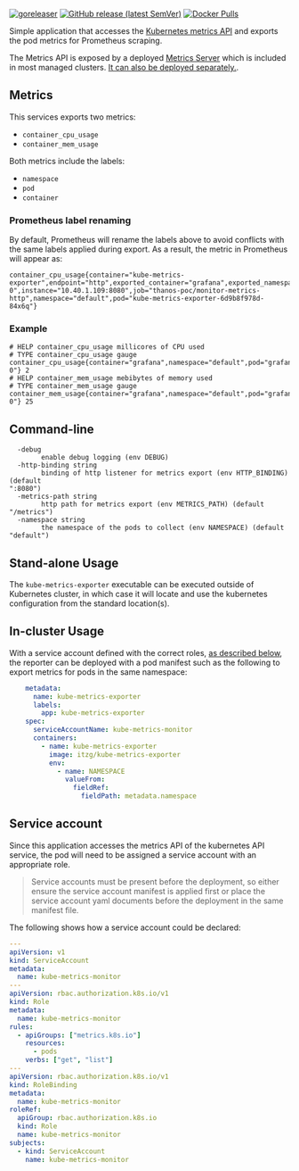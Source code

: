 [![goreleaser](https://github.com/itzg/kube-metrics-exporter/workflows/goreleaser/badge.svg)](https://github.com/itzg/kube-metrics-exporter/actions?query=workflow%3Agoreleaser)
[![GitHub release (latest SemVer)](https://img.shields.io/github/v/release/itzg/kube-metrics-exporter)](https://github.com/itzg/kube-metrics-exporter/releases/latest)
[![Docker Pulls](https://img.shields.io/docker/pulls/itzg/kube-metrics-exporter)](https://hub.docker.com/r/itzg/kube-metrics-exporter)

Simple application that accesses the [Kubernetes metrics API](https://github.com/kubernetes/metrics) and exports the pod metrics for Prometheus scraping.

The Metrics API is exposed by a deployed [Metrics Server](https://kubernetes.io/docs/tasks/debug-application-cluster/resource-metrics-pipeline/#metrics-server) which is included in most managed clusters. [It can also be deployed separately.](https://github.com/kubernetes-sigs/metrics-server).

## Metrics

This services exports two metrics:
- `container_cpu_usage`
- `container_mem_usage`

Both metrics include the labels:
- `namespace`
- `pod`
- `container`

### Prometheus label renaming

By default, Prometheus will rename the labels above to avoid conflicts with the same labels applied during export. As a result, the metric in Prometheus will appear as:

```
container_cpu_usage{container="kube-metrics-exporter",endpoint="http",exported_container="grafana",exported_namespace="default",exported_pod="grafana-0",instance="10.40.1.109:8080",job="thanos-poc/monitor-metrics-http",namespace="default",pod="kube-metrics-exporter-6d9b8f978d-84x6q"}
```

### Example
```
# HELP container_cpu_usage millicores of CPU used
# TYPE container_cpu_usage gauge
container_cpu_usage{container="grafana",namespace="default",pod="grafana-0"} 2
# HELP container_mem_usage mebibytes of memory used
# TYPE container_mem_usage gauge
container_mem_usage{container="grafana",namespace="default",pod="grafana-0"} 25
```

## Command-line

```
  -debug
        enable debug logging (env DEBUG)
  -http-binding string
        binding of http listener for metrics export (env HTTP_BINDING) (default
":8080")
  -metrics-path string
        http path for metrics export (env METRICS_PATH) (default "/metrics")
  -namespace string
        the namespace of the pods to collect (env NAMESPACE) (default "default")
```

## Stand-alone Usage

The `kube-metrics-exporter` executable can be executed outside of Kubernetes cluster, in which case it will locate and use the kubernetes configuration from the standard location(s).

## In-cluster Usage

With a service account defined with the correct roles, [as described below](#service-account), the reporter can be deployed with a pod manifest such as the following to export metrics for pods in the same namespace:

```yaml
    metadata:
      name: kube-metrics-exporter
      labels:
        app: kube-metrics-exporter
    spec:
      serviceAccountName: kube-metrics-monitor
      containers:
        - name: kube-metrics-exporter
          image: itzg/kube-metrics-exporter
          env:
            - name: NAMESPACE
              valueFrom:
                fieldRef:
                  fieldPath: metadata.namespace
```

## Service account

Since this application accesses the metrics API of the kubernetes API service, the pod will need to be assigned a service account with an appropriate role. 

> Service accounts must be present before the deployment, so either ensure the service account manifest is applied first or place the service account yaml documents before the deployment in the same manifest file.

The following shows how a service account could be declared:

```yaml
---
apiVersion: v1
kind: ServiceAccount
metadata:
  name: kube-metrics-monitor
---
apiVersion: rbac.authorization.k8s.io/v1
kind: Role
metadata:
  name: kube-metrics-monitor
rules:
  - apiGroups: ["metrics.k8s.io"]
    resources:
      - pods
    verbs: ["get", "list"]
---
apiVersion: rbac.authorization.k8s.io/v1
kind: RoleBinding
metadata:
  name: kube-metrics-monitor
roleRef:
  apiGroup: rbac.authorization.k8s.io
  kind: Role
  name: kube-metrics-monitor
subjects:
  - kind: ServiceAccount
    name: kube-metrics-monitor
```
